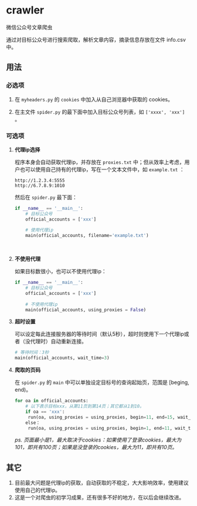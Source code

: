 # **crawler**

微信公众号文章爬虫



通过对目标公众号进行搜索爬取，解析文章内容，摘录信息存放在文件 info.csv 中。



## 用法

### 必选项

1. 在 `myheaders.py` 的 `cookies` 中加入从自己浏览器中获取的 cookies。


2. 在主文件 `spider.py` 的最下面中加入目标公众号列表，如 `['xxxx', 'xxx']` 。



### 可选项

1. **代理ip选择**

   程序本身会自动获取代理ip，并存放在 `proxies.txt` 中；但从效率上考虑，用户也可以使用自己持有的代理ip，写在一个文本文件中，如 `example.txt` ：

   ```
   http://1.2.3.4:5555
   http://6.7.8.9:1010
   ```

   然后在 `spider.py` 最下面：

   ```python
   if __name__ == '__main__':
       # 目标公众号
       official_accounts = ['xxx']
       
       # 使用代理ip
       main(official_accounts, filename='example.txt')
   ```

   ​

2. **不使用代理**

   如果目标数很小，也可以不使用代理ip：

   ```python
   if __name__ == '__main__':
       # 目标公众号
       official_accounts = ['xxx']
       
       # 不使用代理ip
       main(official_accounts, using_proxies = False)
   ```



3. **超时设置**

   可以设定每此连接服务器的等待时间（默认5秒），超时则使用下一个代理ip或者（没代理时）自动重新连接。

   ```python
   # 等待时间：3秒
   main(official_accounts, wait_time=3)
   ```



4. **爬取的页码**

   在 `spider.py` 的 `main` 中可以单独设定目标号的查询起始页，范围是 [beging, end)。

   ```python
   for oa in official_accounts:
       # 以下表示目标xxx，从第11页到第14页；其它都从1到10。
       if oa == 'xxx':
   		run(oa, using_proxies = using_proxies, begin=11, end=15, wait_time=wait_time)
       else：
       	run(oa, using_proxies = using_proxies, begin=1, end=11, wait_time=wait_time)
   ```

   *ps. 页面最小是1，最大取决于cookies：如果使用了登录cookies，最大为101，即共有100页；如果是没登录的cookies，最大为11，即共有10页。*



## 其它

1. 目前最大问题是代理ip的获取，自动获取的不稳定，大大影响效率，使用建议使用自己的代理ip。
2. 这是一个对爬虫的初学习成果，还有很多不好的地方，在以后会继续改进。